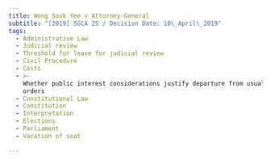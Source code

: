 ```yaml
---
title: Wong Souk Yee v Attorney-General
subtitle: "[2019] SGCA 25 / Decision Date: 10\_April\_2019"
tags:
  - Administrative Law
  - Judicial review
  - Threshold for leave for judicial review
  - Civil Procedure
  - Costs
  - >-
    Whether public interest considerations justify departure from usual costs
    orders
  - Constitutional Law
  - Constitution
  - Interpretation
  - Elections
  - Parliament
  - Vacation of seat

---
```

